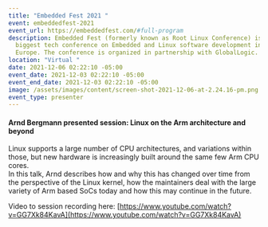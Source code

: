 ```yaml
---
title: "Embedded Fest 2021 "
event: embeddedfest-2021
event_url: https://embeddedfest.com/#full-program
description: Embedded Fest (formerly known as Root Linux Conference) is the
  biggest tech conference on Embedded and Linux software development in Eastern
  Europe. The conference is organized in partnership with GlobalLogic.
location: "Virtual "
date: 2021-12-06 02:22:10 -05:00
event_date: 2021-12-03 02:22:10 -05:00
event_end_date: 2021-12-03 02:22:10 -05:00
image: /assets/images/content/screen-shot-2021-12-06-at-2.24.16-pm.png
event_type: presenter
---
```

#### **Arnd Bergmann presented session: Linux on the Arm architecture and beyond**

Linux supports a large number of CPU architectures, and variations within those, but new hardware is increasingly built around the same few Arm CPU cores.\
In this talk, Arnd describes how and why this has changed over time from the perspective of the Linux kernel, how the maintainers deal with the large variety of Arm based SoCs today and how this may continue in the future.

Video to session recording here: [https://www.youtube.com/watch?​v=GG7Xk84KavA](https://www.youtube.com/watch?v=GG7Xk84KavA)